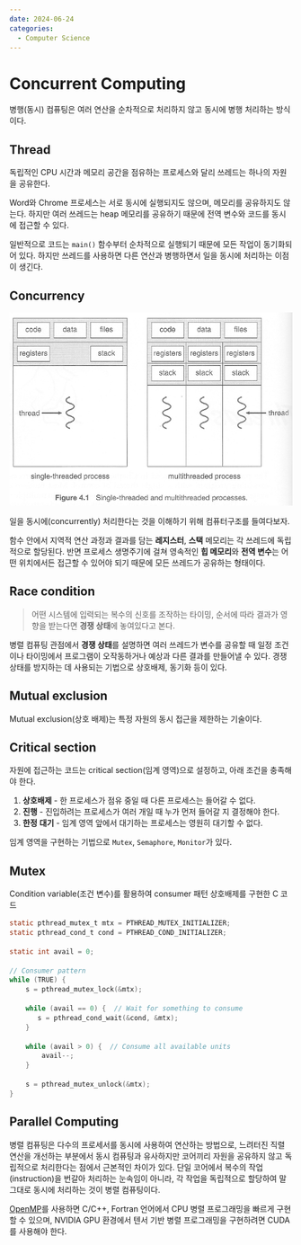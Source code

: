 ```yaml
---
date: 2024-06-24 
categories:
  - Computer Science
---
```


# Concurrent Computing

병행(동시) 컴퓨팅은 여러 연산을 순차적으로 처리하지 않고 동시에 병행 처리하는 방식이다.

<!-- more -->

## Thread

독립적인 CPU 시간과 메모리 공간을 점유하는 프로세스와 달리 쓰레드는 하나의 자원을 공유한다.

Word와 Chrome 프로세스는 서로 동시에 실행되지도 않으며, 메모리를 공유하지도 않는다. 하지만 여러 쓰레드는 heap 메모리를 공유하기 때문에 전역 변수와 코드를 동시에 접근할 수 있다.

일반적으로 코드는 `main()` 함수부터 순차적으로 실행되기 때문에 모든 작업이 동기화되어 있다. 하지만 쓰레드를 사용하면 다른 연산과 병행하면서 일을 동시에 처리하는 이점이 생긴다.

## Concurrency

![Figure demonstrating single-threaded and multi-threaded processes](../assets/fig1.png)

일을 동시에(concurrently) 처리한다는 것을 이해하기 위해 컴퓨터구조를 들여다보자.

함수 안에서 지역적 연산 과정과 결과를 담는 **레지스터**, **스택** 메모리는 각 쓰레드에 독립적으로 할당된다. 반면 프로세스 생명주기에 걸쳐 영속적인 **힙 메모리**와 **전역 변수**는 어떤 위치에서든 접근할 수 있어야 되기 때문에 모든 쓰레드가 공유하는 형태이다.

## Race condition

> 어떤 시스템에 입력되는 복수의 신호를 조작하는 타이밍, 순서에 따라 결과가 영향을 받는다면 **경쟁 상태**에 놓여있다고 본다.
> 

병렬 컴퓨팅 관점에서 **경쟁 상태**를 설명하면 여러 쓰레드가 변수를 공유할 때 일정 조건이나 타이밍에서 프로그램이 오작동하거나 예상과 다른 결과를 만들어낼 수 있다. 경쟁 상태를 방지하는 데 사용되는 기법으로 상호배제, 동기화 등이 있다.

## Mutual exclusion

Mutual exclusion(상호 배제)는 특정 자원의 동시 접근을 제한하는 기술이다.

## Critical section

자원에 접근하는 코드는 critical section(임계 영역)으로 설정하고, 아래 조건을 충족해야 한다.

1. **상호배제** - 한 프로세스가 점유 중일 때 다른 프로세스는 들어갈 수 없다.
2. **진행** - 진입하려는 프로세스가 여러 개일 때 누가 먼저 들어갈 지 결정해야 한다.
3. **한정** **대기** - 임계 영역 앞에서 대기하는 프로세스는 영원히 대기할 수 없다.

임계 영역을 구현하는 기법으로 `Mutex`, `Semaphore`, `Monitor`가 있다.

## Mutex

Condition variable(조건 변수)를 활용하여 consumer 패턴 상호배제를 구현한 C 코드

```c
static pthread_mutex_t mtx = PTHREAD_MUTEX_INITIALIZER;
static pthread_cond_t cond = PTHREAD_COND_INITIALIZER;

static int avail = 0;

// Consumer pattern
while (TRUE) {
    s = pthread_mutex_lock(&mtx);

    while (avail == 0) {  // Wait for something to consume
       s = pthread_cond_wait(&cond, &mtx);
    }

    while (avail > 0) {  // Consume all available units 
        avail--;
    }

    s = pthread_mutex_unlock(&mtx);
}
```

## Parallel Computing

병렬 컴퓨팅은 다수의 프로세서를 동시에 사용하여 연산하는 방법으로, 느려터진 직렬 연산을 개선하는 부분에서 동시 컴퓨팅과 유사하지만 코어끼리 자원을 공유하지 않고 독립적으로 처리한다는 점에서 근본적인 차이가 있다. 단일 코어에서 복수의 작업(instruction)을 번갈아 처리하는 눈속임이 아니라, 각 작업을 독립적으로 할당하여 말 그대로 동시에 처리하는 것이 병렬 컴퓨팅이다.

[OpenMP](openmp.md)를 사용하면 C/C++, Fortran 언어에서 CPU 병렬 프로그래밍을 빠르게 구현할 수 있으며,  NVIDIA GPU 환경에서 텐서 기반 병렬 프로그래밍을 구현하려면 CUDA를 사용해야 한다.

